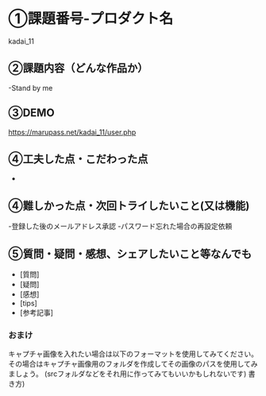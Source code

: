 # ①課題番号-プロダクト名
kadai_11

## ②課題内容（どんな作品か）
-Stand by me

## ③DEMO
https://marupass.net/kadai_11/user.php

## ④工夫した点・こだわった点
-

## ④難しかった点・次回トライしたいこと(又は機能)
-登録した後のメールアドレス承認
-パスワード忘れた場合の再設定依頼

## ⑤質問・疑問・感想、シェアしたいこと等なんでも
- [質問]
- [疑問]
- [感想]
- [tips]
- [参考記事]


### おまけ
キャプチャ画像を入れたい場合は以下のフォーマットを使用してみてください。
その場合はキャプチャ画像用のフォルダを作成してその画像のパスを使用してみましょう。
(srcフォルダなどをそれ用に作ってみてもいいかもしれないです)
書き方)
